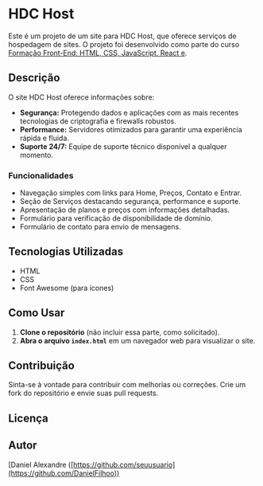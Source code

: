 # HDC Host

Este é um projeto de um site para HDC Host, que oferece serviços de hospedagem de sites. O projeto foi desenvolvido como parte do curso [Formação Front-End: HTML, CSS, JavaScript, React e](https://www.udemy.com/course/formacao-front-end-html-css-javascript-react-e/learn/lecture/38452078#overview).

## Descrição

O site HDC Host oferece informações sobre:

- **Segurança:** Protegendo dados e aplicações com as mais recentes tecnologias de criptografia e firewalls robustos.
- **Performance:** Servidores otimizados para garantir uma experiência rápida e fluida.
- **Suporte 24/7:** Equipe de suporte técnico disponível a qualquer momento.

### Funcionalidades

- Navegação simples com links para Home, Preços, Contato e Entrar.
- Seção de Serviços destacando segurança, performance e suporte.
- Apresentação de planos e preços com informações detalhadas.
- Formulário para verificação de disponibilidade de domínio.
- Formulário de contato para envio de mensagens.

## Tecnologias Utilizadas

- HTML
- CSS
- Font Awesome (para ícones)

## Como Usar

1. **Clone o repositório** (não incluir essa parte, como solicitado).
2. **Abra o arquivo `index.html`** em um navegador web para visualizar o site.

## Contribuição

Sinta-se à vontade para contribuir com melhorias ou correções. Crie um fork do repositório e envie suas pull requests.

## Licença



## Autor

[Daniel Alexandre ([https://github.com/seuusuario](https://github.com/DanielFilhoo))
